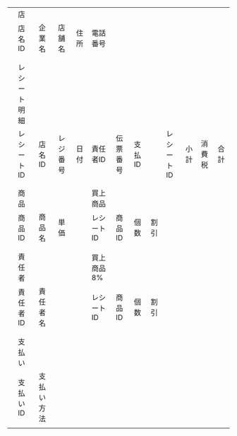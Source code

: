 | | | | | | | | | | | | | |
|:----|:----|:----|:----|:----|:----|:----|:----|:----|:----|:----|:----|:----|
| |店| | | | | | | | | | | |
| |店名ID|企業名|店舗名|住所|電話番号| | | | | | | |
| | | | | | | | | | | | | |
| | | | | | | | | | | | | |
| |レシート明細| | | | | | | | | | | |
| |レシートID|店名ID|レジ番号|日付|責任者ID|伝票番号|支払ID| |レシートID|小計|消費税|合計|
| | | | | | | | | | | | | |
| | | | | | | | | | | | | |
| |商品| | | |買上商品| | | | | | | |
| |商品ID|商品名|単価| |レシートID|商品ID|個数|割引| | | | |
| | | | | | | | | | | | | |
| | | | | | | | | | | | | |
| |責任者| | | |買上商品 8%| | | | | | | |
| |責任者ID|責任者名| | |レシートID|商品ID|個数|割引| | | | |
| | | | | | | | | | | | | |
| | | | | | | | | | | | | |
| |支払い| | | | | | | | | | | |
| |支払いID|支払い方法| | | | | | | | | | |
| | | | | | | | | | | | | |
